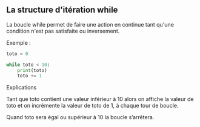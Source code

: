 ## La structure d'itération while

La boucle while permet de faire une action en continue tant qu'une condition n'est pas satisfaite ou inversement. 

Exemple :

```python
toto = 0

while toto < 10:
    print(toto)
    toto += 1

```

Explications

Tant que toto contient une valeur inférieur à 10 alors on affiche la valeur de toto et on incrémente la valeur de toto de 1, à chaque tour de boucle.

Quand toto sera égal ou supérieur à 10 la boucle s’arrêtera.

